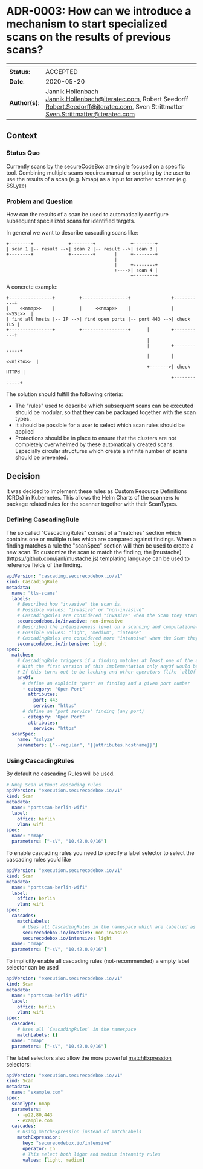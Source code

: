 <!--
SPDX-FileCopyrightText: 2020 iteratec GmbH

SPDX-License-Identifier: Apache-2.0
-->

# ADR-0003: How can we introduce a mechanism to start specialized scans on the results of previous scans?

| <!-- -->       | <!-- --> |
|----------------|----------|
| **Status**:    | ACCEPTED |
| **Date**:      | 2020-05-20 |
| **Author(s)**: | Jannik Hollenbach <Jannik.Hollenbach@iteratec.com>, Robert Seedorff <Robert.Seedorff@iteratec.com>, Sven Strittmatter <Sven.Strittmatter@iteratec.com> |

## Context

### Status Quo

Currently scans by the secureCodeBox are single focused on a specific tool. Combining multiple scans requires manual or scripting by the user to use the results of a scan (e.g. Nmap) as a input for another scanner (e.g. SSLyze)

### Problem and Question

How can the results of a scan be used to automatically configure subsequent specialized scans for identified targets.

In general we want to describe cascading scans like:

```text
+--------+             +--------+             +--------+
| scan 1 |-- result -->| scan 2 |-- result -->| scan 3 |
+--------+             +--------+       |     +--------+
                                        |
                                        |     +--------+
                                        +---->| scan 4 |
                                              +--------+
```

A concrete example:

```text
+----------------+         +-----------------+               +-----------+
|    <<nmap>>    |         |     <<nmap>>    |               |  <<SSL>>  |
| find all hosts |-- IP -->| find open ports |-- port 443 -->| check TLS |
+----------------+         +-----------------+      |        +-----------+
                                                    |
                                                    |        +-------------+
                                                    |        |  <<nikto>>  |
                                                    +------->| check HTTPd |
                                                             +-------------+
```

The solution should fulfill the following criteria:

- The "rules" used to describe which subsequent scans can be executed should be modular, so that they can be packaged together with the scan types.
- It should be possible for a user to select which scan rules should be applied
- Protections should be in place to ensure that the clusters are not completely overwhelmed by these automatically created scans. Especially circular structures which create a infinite number of scans should be prevented.

## Decision

It was decided to implement these rules as Custom Resource Definitions (CRDs) in Kubernetes. This allows the Helm Charts of the scanners to package related rules for the scanner together with their ScanTypes.

### Defining CascadingRule

The so called "CascadingRules" consist of a "matches" section which contains one or multiple rules which are compared against findings. When a finding matches a rule the "scanSpec" section will then be used to create a new scan. To customize the scan to match the finding, the \[mustache\](<https://github.com/janl/mustache.js>) templating language
can be used to reference fields of the finding.

```yaml
apiVersion: "cascading.securecodebox.io/v1"
kind: CascadingRule
metadata:
  name: "tls-scans"
  labels:
    # Described how "invasive" the scan is.
    # Possible values: "invasive" or "non-invasive"
    # CascadingRules are considered "invasive" when the Scan they start actively sends out packages with attack payloads.
    securecodebox.io/invasive: non-invasive
    # Described the intensiveness level on a scanning and computational resource level.
    # Possible values: "ligh", "medium", "intense"
    # CascadingRules are considered more "intensive" when the Scan they start consumes lots of computational resources like RAM, CPU, or Network
    securecodebox.io/intensive: light
spec:
  matches:
    # CascadingRule triggers if a finding matches at least one of the anyOf matchers
    # With the first version of this implementation only anyOf would be supported.
    # If this turns out to be lacking and other operators (like `allOf` can be introduced without breaking changes)
    anyOf:
      # define an explicit "port" as finding and a given port number
      - category: "Open Port"
        attributes:
          port: 443
          service: "https"
      # define an "port service" finding (any port)
      - category: "Open Port"
        attributes:
          service: "https"
  scanSpec:
    name: "sslyze"
    parameters: ["--regular", "{{attributes.hostname}}"]
```

### Using CascadingRules

By default no cascading Rules will be used.

```yaml
# Nmap Scan without cascading rules
apiVersion: "execution.securecodebox.io/v1"
kind: Scan
metadata:
  name: "portscan-berlin-wifi"
  label:
    office: berlin
    vlan: wifi
spec:
  name: "nmap"
  parameters: ["-sV", "10.42.0.0/16"]
```

To enable cascading rules you need to specify a label selector to select
the cascading rules you’d like

```yaml
apiVersion: "execution.securecodebox.io/v1"
kind: Scan
metadata:
  name: "portscan-berlin-wifi"
  label:
    office: berlin
    vlan: wifi
spec:
  cascades:
    matchLabels:
      # Uses all CascadingRules in the namespace which are labelled as "non-invasive" and a intensiveness level of "light"
      securecodebox.io/invasive: non-invasive
      securecodebox.io/intensive: light
  name: "nmap"
  parameters: ["-sV", "10.42.0.0/16"]
```

To implicitly enable all cascading rules (not-recommended) a empty label
selector can be used

```yaml
apiVersion: "execution.securecodebox.io/v1"
kind: Scan
metadata:
  name: "portscan-berlin-wifi"
  label:
    office: berlin
    vlan: wifi
spec:
  cascades:
    # Uses all `CascadingRules` in the namespace
    matchLabels: {}
  name: "nmap"
  parameters: ["-sV", "10.42.0.0/16"]
```

The label selectors also allow the more powerful [matchExpression](https://kubernetes.io/docs/concepts/overview/working-with-objects/labels/#set-based-requirement) selectors:

```yaml
apiVersion: "execution.securecodebox.io/v1"
kind: Scan
metadata:
  name: "example.com"
spec:
  scanType: nmap
  parameters:
    - -p22,80,443
    - example.com
  cascades:
    # Using matchExpression instead of matchLabels
    matchExpression:
      key: "securecodebox.io/intensive"
      operator: In
      # This select both light and medium intensity rules
      values: [light, medium]
```
